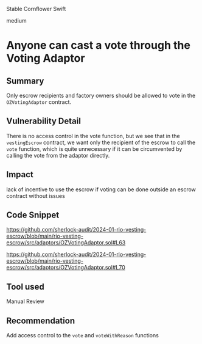 Stable Cornflower Swift

medium

# Anyone can cast a vote through the Voting Adaptor

## Summary
Only escrow recipients and factory owners should be allowed to vote in the `OZVotingAdaptor` contract.

## Vulnerability Detail

There is no access control in the vote function, but we see that in the `vestingEscrow` contract, we want only the recipient of the escrow to call the `vote` function, which is quite unnecessary if it can be circumvented by calling the vote from the adaptor directly.

## Impact

lack of incentive to use the escrow if voting can be done outside an escrow contract without issues

## Code Snippet

https://github.com/sherlock-audit/2024-01-rio-vesting-escrow/blob/main/rio-vesting-escrow/src/adaptors/OZVotingAdaptor.sol#L63

https://github.com/sherlock-audit/2024-01-rio-vesting-escrow/blob/main/rio-vesting-escrow/src/adaptors/OZVotingAdaptor.sol#L70

## Tool used

Manual Review

## Recommendation

Add access control to the `vote` and `voteWithReason` functions
